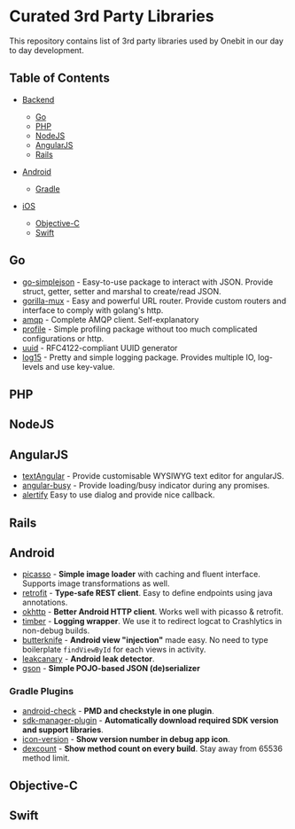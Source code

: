 # Curated 3rd Party Libraries

This repository contains list of 3rd party libraries used by Onebit in our day to day development.

## Table of Contents

- [Backend]()
	- [Go](#goto-go)
	- [PHP](#goto-php)
	- [NodeJS](#goto-nodejs)
	- [AngularJS](#goto-angularjs)
  - [Rails](#goto-rails)

- [Android](#goto-android)
	- [Gradle](#goto-gradle) 

- [iOS]()
	- [Objective-C](#goto-objc)
	- [Swift](#goto-swift)


## <a name="goto-go"></a>Go
* [go-simplejson](https://github.com/bitly/go-simplejson) - Easy-to-use package to interact with JSON. Provide struct, getter, setter and marshal to create/read JSON.
* [gorilla-mux](https://github.com/gorilla/mux) - Easy and powerful URL router. Provide custom routers and interface to comply with golang's http.
* [amqp](https://github.com/streadway/amqp) - Complete AMQP client. Self-explanatory
* [profile](https://github.com/davecheney/profile) - Simple profiling package without too much complicated configurations or http.
* [uuid](https://github.com/twinj/uuid) - RFC4122-compliant UUID generator
* [log15](https://gopkg.in/inconshreveable/log15.v2) - Pretty and simple logging package. Provides multiple IO, log-levels and use key-value.

## <a name="goto-php"></a>PHP


## <a name="goto-nodejs"></a>NodeJS


## <a name="goto-angularjs"></a>AngularJS
* [textAngular](https://github.com/fraywing/textAngular) - Provide customisable WYSIWYG text editor for angularJS.
* [angular-busy](https://github.com/cgross/angular-busy) - Provide loading/busy indicator during any promises. 
* [alertify](http://fabien-d.github.io/alertify.js/) Easy to use dialog and provide nice callback. 

## <a name="goto-rails"></a>Rails


## <a name="goto-android"></a>Android

* [picasso](http://square.github.io/picasso/) - **Simple image loader** with caching and fluent interface. Supports image transformations as well.
* [retrofit](http://square.github.io/retrofit/) - **Type-safe REST client**. Easy to define endpoints using java annotations.
* [okhttp](http://square.github.io/okhttp/) - **Better Android HTTP client**. Works well with picasso & retrofit.
* [timber](https://github.com/JakeWharton/timber) - **Logging wrapper**. We use it to redirect logcat to Crashlytics in non-debug builds.
* [butterknife](http://jakewharton.github.io/butterknife/) - **Android view "injection"** made easy. No need to type boilerplate `findViewById` for each views in activity.
* [leakcanary](https://github.com/square/leakcanary) - **Android leak detector**.
* [gson](https://github.com/google/gson) - **Simple POJO-based JSON (de)serializer**

### <a name="goto-gradle"></a>Gradle Plugins

* [android-check](https://github.com/noveogroup/android-check) - **PMD and checkstyle in one plugin**.
* [sdk-manager-plugin](https://github.com/JakeWharton/sdk-manager-plugin) - **Automatically download required SDK version and support libraries**.
* [icon-version](https://github.com/akonior/icon-version) - **Show version number in debug app icon**.
* [dexcount](https://github.com/KeepSafe/dexcount-gradle-plugin) - **Show method count on every build**. Stay away from 65536 method limit.

## <a name="goto-objc"></a>Objective-C


## <a name="goto-swift"></a>Swift


